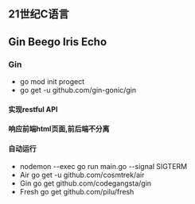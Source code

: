 ## 21世纪C语言
## Gin Beego Iris Echo

### Gin
* go mod init progect
* go get -u github.com/gin-gonic/gin
#### 实现restful API
#### 响应前端html页面,前后端不分离
#### 自动运行
* nodemon --exec go run main.go --signal SIGTERM
* Air go get -u github.com/cosmtrek/air
* Gin go get github.com/codegangsta/gin
* Fresh go get github.com/pilu/fresh